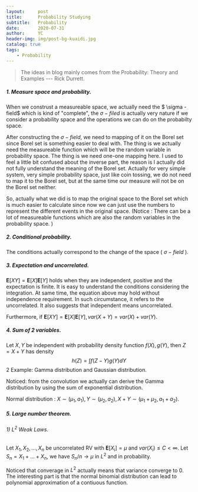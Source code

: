 ```yaml
---
layout:     post
title:      Probability Studying
subtitle:   Probability
date:       2020-07-31
author:     YC
header-img: img/post-bg-kuaidi.jpg
catalog: true
tags:
    - Probability
---
```


> The ideas in blog mainly comes from the Probability: Theory and Examples --- Rick Durrett.

##### 1.  Measure space and probability.

When we construst a measureable space, we actually need the $ \sigma -field$ which is kind of "complete", the $\sigma-filed$ is actually very nature if we consider a probability space and the operations we can do on the probabilty space. 

After constructing the $\sigma-field$, we need to mapping of it on the Borel set since Borel set is something easier to deal with. The thing is we actually need the measureable function which will be the random variable in probability space. The thing is we need one-one mapping here. I used to feel a little bit confused about the inverse part, the reason is I actually did not fully understand the meaning of the Borel set. Actually for very simple system, very simple probability space, just like coin tossing, we do not need to map it to the Borel set, but at the same time our measure will not be on the Borel set neither. 

So, actually what we did is to map the original space to the Borel set which is much easier to calculate since now we can just use the numbers to represent the different events in the original space. (Notice : There can be a lot of measureable functions which are also the random variables in the probability space. )

##### 2. Conditional probability.

The conditions actually correspond to the change of the space ( $\sigma-field$ ). 

##### 3. Expectation and uncorrelated.

$\mathbf{E}[XY]=\mathbf{E}[X]\mathbf{E}[Y]$ holds when they are independent, positive and the expectation is finite. It is easy to understand the conditions considering the integration. At same time, the equation above may hold without independence requirement. In such circumstance, it refers to the uncorrelated. It also suggests that independent means uncorrelated.

Furthermore, if $\mathbf{E}[XY]=\mathbf{E}[X]\mathbf{E}[Y], var(X+Y)=var(X)+var(Y)$.

##### 4. Sum of 2 variables.

Let $X,Y$ be independent with probability density function $f(X),g(Y)$, then $Z=X+Y$ has density
$$
h(Z)=\int f(Z-Y)g(Y)dY
$$
2 Example: Gamma distribution and Gaussian distribution.

Noticed: from the convolution we actually can derive the Gamma distribution by using the sum of exponential distribution.

Normal distribution : $X\sim (\mu_1,a_1), Y\sim(\mu_2,a_2), X+Y \sim (\mu_1+\mu_2,a_1+a_2)$.

##### 5. Large number theorem.

###### 1) $L^2$ Weak Laws. 

Let $X_1,X_2,...,X_n$ be uncorrelated RV with $\mathbf{E}[X_i]=\mu$ and $var(X_i)\leq C <\infty$. Let $S_n=X_1+...+X_n$, we have $S_n/n\rightarrow \mu$ in $L^2$ and in probability.

Noticed that converage in $L^2$ actually means that variance converge to 0. The interesting part is that the normal binomial distribution can lead to polynomial approximation of a contiuous function.

